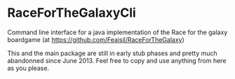 # RaceForTheGalaxyCli
Command line interface for a java implementation of the Race for the galaxy boardgame (at https://github.com/Feaisil/RaceForTheGalaxy)

This and the main package are still in early stub phases and pretty much abandonned since June 2013. Feel free to copy and use anything from here as you please.
